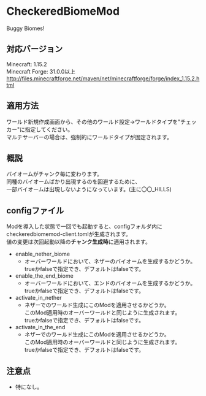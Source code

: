# CheckeredBiomeMod
Buggy Biomes!

## 対応バージョン
Minecraft: 1.15.2<br>
Minecraft Forge: 31.0.0以上<br>
http://files.minecraftforge.net/maven/net/minecraftforge/forge/index_1.15.2.html

## 適用方法
ワールド新規作成画面から、その他のワールド設定->ワールドタイプを"チェッカー"に指定してください。<br>
マルチサーバーの場合は、強制的にワールドタイプが固定されます。

## 概説
バイオームがチャンク毎に変わります。<br>
同種のバイオームばかり出現するのを回避するために、<br>
一部バイオームは出現しないようになっています。(主に〇〇_HILLS)

## configファイル
Modを導入した状態で一回でも起動すると、configフォルダ内にcheckeredbiomemod-client.tomlが生成されます。<br>
値の変更は次回起動以降の**チャンク生成時**に適用されます。
- enable_nether_biome
  - オーバーワールドにおいて、ネザーのバイオームを生成するかどうか。<br>
    trueかfalseで指定でき、デフォルトはfalseです。
- enable_the_end_biome
  - オーバーワールドにおいて、エンドのバイオームを生成するかどうか。<br>
    trueかfalseで指定でき、デフォルトはfalseです。
- activate_in_nether
  - ネザーでのワールド生成にこのModを適用させるかどうか。<br>
    このMod適用時のオーバーワールドと同じように生成されます。<br>
    trueかfalseで指定でき、デフォルトはfalseです。
- activate_in_the_end
  - ネザーでのワールド生成にこのModを適用させるかどうか。<br>
    このMod適用時のオーバーワールドと同じように生成されます。<br>
    trueかfalseで指定でき、デフォルトはfalseです。

## 注意点
- 特になし。
